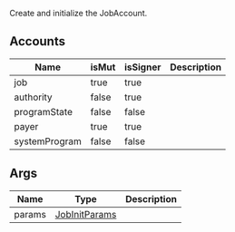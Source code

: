 Create and initialize the JobAccount.

## Accounts

| Name          | isMut | isSigner | Description |
| ------------- | ----- | -------- | ----------- |
| job           | true  | true     |             |
| authority     | false | true     |             |
| programState  | false | false    |             |
| payer         | true  | true     |             |
| systemProgram | false | false    |             |

## Args

| Name   | Type                                             | Description |
| ------ | ------------------------------------------------ | ----------- |
| params | [JobInitParams](/solana/idl/types/jobinitparams) |             |
